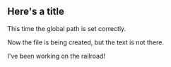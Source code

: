 <h2>Here's a title</h2><p>This time the global path is set correctly.</p>

<p>Now the file is being created, but the text is not there.</p><p>I've been working on the railroad!</p>